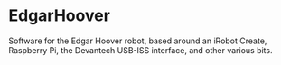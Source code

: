 EdgarHoover
===========

Software for the Edgar Hoover robot, based around an iRobot Create,
Raspberry Pi, the Devantech USB-ISS interface, and other various bits.
